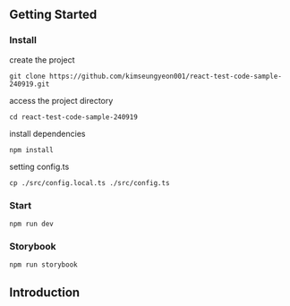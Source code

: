 ## Getting Started

### Install

create the project

```
git clone https://github.com/kimseungyeon001/react-test-code-sample-240919.git
```

access the project directory

```
cd react-test-code-sample-240919
```

install dependencies

```
npm install
```

setting config.ts

```
cp ./src/config.local.ts ./src/config.ts
```

### Start

```
npm run dev
```

### Storybook

```
npm run storybook
```

## Introduction
